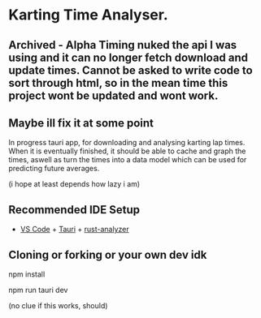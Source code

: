 # Karting Time Analyser.

## Archived - Alpha Timing nuked the api I was using and it can no longer fetch download and update times. Cannot be asked to write code to sort through html, so in the mean time this project wont be updated and wont work.

## Maybe ill fix it at some point

In progress tauri app, for downloading and analysing karting lap times. When it is eventually finished, it should be able to cache and graph the times, aswell as turn the times into a data model which can be used for predicting future averages.

(i hope at least depends how lazy i am)

## Recommended IDE Setup

- [VS Code](https://code.visualstudio.com/) + [Tauri](https://marketplace.visualstudio.com/items?itemName=tauri-apps.tauri-vscode) + [rust-analyzer](https://marketplace.visualstudio.com/items?itemName=rust-lang.rust-analyzer)

## Cloning or forking or your own dev idk

npm install

npm run tauri dev

(no clue if this works, should)

